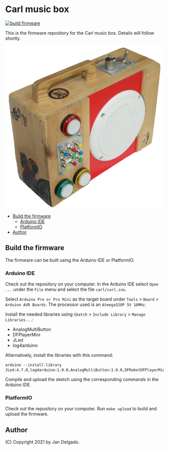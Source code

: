 # Carl music box

[![build firmware](https://github.com/jandelgado/carl/actions/workflows/build.yml/badge.svg)](https://github.com/jandelgado/carl/actions/workflows/build.yml)

This is the firmware repository for the Carl music box. Details will follow
shortly.

![carl music box](.images/carl.jpg)

<!-- vim-markdown-toc GFM -->

* [Build the firmware](#build-the-firmware)
    * [Arduino IDE](#arduino-ide)
    * [PlatformIO](#platformio)
* [Author](#author)

<!-- vim-markdown-toc -->

## Build the firmware

The firmware can be built using the Arduino IDE or PlatformIO.

### Arduino IDE

Check out the repository on your computer. In the Arduino IDE select `Open ...`
under the `File` menu and select the file `carl/carl.ino`.

Select `Arduino Pro or Pro Mini` as the target board under `Tools` > `Board` > 
`Arduino AVR Boards`. The processor used is an `Atmega328P 5V 16MHz`.

Install the needed libraries using `Sketch` > `Include Library` > `Manage Libraries...`:
* AnalogMultiButton
* DFPlayerMini
* JLed
* log4arduino

Alternatively, install the libraries with this command:
```
arduino --install-library JLed:4.7.0,log4arduino:1.0.0,AnalogMultiButton:1.0.0,DFRobotDFPlayerMini:1.0.5
```

Compile and upload the sketch using the corresponding commands in the Arduino
IDE.

### PlatformIO

Check out the repository on your computer. Run `make upload` to build and
upload the firmware.

## Author 

(C) Copyright 2021 by Jan Delgado.
